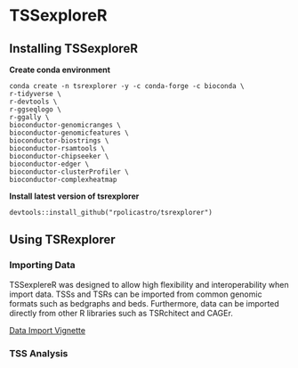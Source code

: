 # TSSexploreR

## Installing TSSexploreR

**Create conda environment**
```
conda create -n tsrexplorer -y -c conda-forge -c bioconda \
r-tidyverse \
r-devtools \
r-ggseqlogo \
r-ggally \
bioconductor-genomicranges \
bioconductor-genomicfeatures \
bioconductor-biostrings \
bioconductor-rsamtools \
bioconductor-chipseeker \
bioconductor-edger \
bioconductor-clusterProfiler \
bioconductor-complexheatmap
```

**Install latest version of tsrexplorer**
```
devtools::install_github("rpolicastro/tsrexplorer")
```

## Using TSRexplorer

### Importing Data

TSSexplereR was designed to allow high flexibility and interoperability when import data.
TSSs and TSRs can be imported from common genomic formats such as bedgraphs and beds.
Furthermore, data can be imported directly from other R libraries such as TSRchitect and CAGEr.

[Data Import Vignette](./github/DATA_IMPORT.md)

### TSS Analysis


